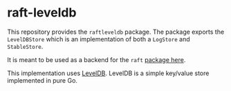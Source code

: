 raft-leveldb
============

This repository provides the `raftleveldb` package. The package exports the
`LevelDBStore` which is an implementation of both a `LogStore` and `StableStore`.

It is meant to be used as a backend for the `raft` [package
here](https://github.com/hashicorp/raft).

This implementation uses [LevelDB](https://github.com/syndtr/goleveldb). LevelDB is
a simple key/value store implemented in pure Go.
